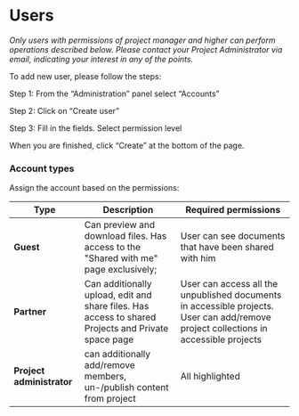 # Users
_Only users with permissions of project manager and higher can perform operations described below. Please contact your Project Administrator via email, indicating your interest in any of the points._

To add new user, please follow the steps: 

Step 1: From the “Administration” panel select “Accounts”

Step 2: Click on “Create user”

Step 3: Fill in the fields. Select permission level

When you are finished, click “Create” at the bottom of the page.

### Account types

Assign the account based on the permissions:

|Type        |Description                           |Required permissions                             |
|------------|--------------------------------------|-------------------------------------------------|
|**Guest**   | Can preview and download files. Has access to the "Shared with me" page exclusively;| User can see documents that have been shared with him |
|**Partner** | Can additionally upload, edit and share files. Has access to shared Projects and Private space page | User can access all the unpublished documents in accessible projects.  User can add/remove project collections in accessible projects |
|**Project administrator**| can additionally add/remove members, un-/publish content from project | All highlighted |